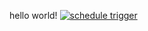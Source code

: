 hello world!
[![schedule trigger](https://github.com/diandzhang/ppqq/actions/workflows/update.yml/badge.svg)](https://github.com/diandzhang/ppqq/actions/workflows/update.yml)
